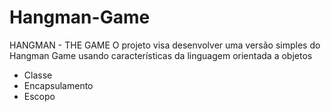 ﻿# Hangman-Game
HANGMAN  - THE GAME O projeto visa desenvolver uma versão simples do Hangman Game usando características da linguagem orientada a objetos

* Classe
* Encapsulamento
* Escopo
